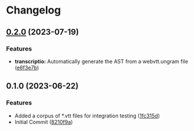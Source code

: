 # Changelog

## [0.2.0](https://github.com/Michael-F-Bryan/transcriptio/compare/transcriptio-v0.1.0...transcriptio-v0.2.0) (2023-07-19)


### Features

* **transcriptio:** Automatically generate the AST from a webvtt.ungram file ([e6f3e7b](https://github.com/Michael-F-Bryan/transcriptio/commit/e6f3e7bdd6af7b12d604354a1820041750211e37))

## 0.1.0 (2023-06-22)


### Features

* Added a corpus of *.vtt files for integration testing ([1fc315d](https://github.com/Michael-F-Bryan/transcriptio/commit/1fc315d2417320d27a75c8793311e0b680553a0c))
* Initial Commit ([8210f9a](https://github.com/Michael-F-Bryan/transcriptio/commit/8210f9a13bda898a59fe902e9d53e47498e830d6))
